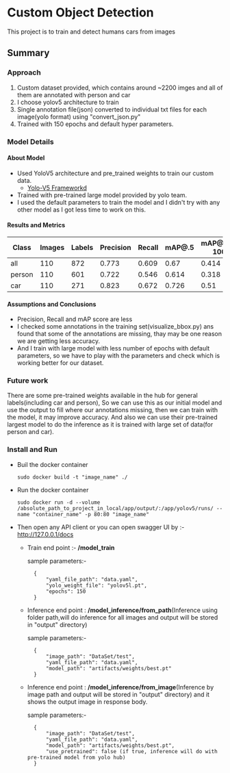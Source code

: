 # Custom Object Detection

This project is to train and detect humans cars from images

## Summary

### Approach

1. Custom dataset provided, which contains around ~2200 imges and all of them are annotated with person and car
2. I choose yolov5 architecture to train
3. Single annotation file(json) converted to individual txt files for each image(yolo format) using "convert_json.py"
4. Trained with 150 epochs and default hyper parameters.

### Model Details

#### About Model

* Used YoloV5 architecture and pre_trained weights to train our custom data.
  -  [Yolo-V5 Frameworkd](https://github.com/ultralytics/yolov5)
* Trained with pre-trained large model provided by yolo team.
* I used the default parameters to train the model and I didn't try with any other model as I got less time to work on this.

#### Results and Metrics

| Class | Images  | Labels  |Precision  | Recall  | mAP@.5  |mAP@.5:.95: 100%|
| ------| --------| --------|-----------| --------| --------|----------------|
|  all  |  110    |   872   |   0.773   | 0.609   |  0.67   |     0.414      |
| person|  110    |   601   |   0.722   | 0.546   |  0.614  |     0.318      |
| car   |  110    |   271   |   0.823   | 0.672   |  0.726  |     0.51       |

#### Assumptions and Conclusions

* Precision, Recall and mAP score are less
* I checked some annotations in the training set(visualize_bbox.py) ans found that some of the annotations are missing, thay may be one reason we are getting less accuracy.
* And I train with large model with less number of epochs with default parameters, so we have to play with the parameters and check which is working better for our dataset.

### Future work

There are some pre-trained weights available in the hub for general labels(including car and person), So we can use this as our initial model and use the output to fill where our annotations missing, then we can train with the model, it may improve accuracy.
And also we can use their pre-trained largest model to do the inference as it is trained with large set of data(for person and car).

### Install and Run

- Buil the docker container
    ```
    sudo docker build -t "image_name" ./
    ```
- Run the docker container
    ```
    sudo docker run -d --volume /absolute_path_to_project_in_local/app/output/:/app/yolov5/runs/ --name "container_name" -p 80:80 "image_name"
    ```
- Then open any API client or you can open swagger UI by :- http://127.0.0.1/docs
    - Train end point :- **/model_train**
        
        sample parameters:-

            {
                "yaml_file_path": "data.yaml",
                "yolo_weight_file": "yolov5l.pt",
                "epochs": 150
            }
    - Inference end point : **/model_inference/from_path**(Inference using folder path,will do inference for all images and output will be stored in "output" directory)
        
        sample parameters:-

            {
                "image_path": "DataSet/test",
                "yaml_file_path": "data.yaml",
                "model_path": "artifacts/weights/best.pt"
            }
    - Inference end point : **/model_inference/from_image**(Inference by image path and output will be stored in "output" directory) and it shows the output image in response body.
        
        sample parameters:-

            {
                "image_path": "DataSet/test",
                "yaml_file_path": "data.yaml",
                "model_path": "artifacts/weights/best.pt",
                "use_pretrained": false (if true, inference will do with pre-trained model from yolo hub)
            }
